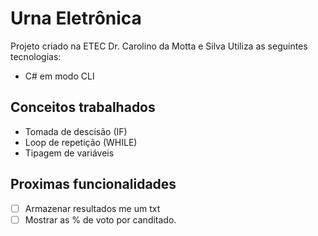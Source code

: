 # Urna Eletrônica

Projeto criado na ETEC Dr. Carolino da Motta e Silva
Utiliza as seguintes tecnologias:

- C# em modo CLI

## Conceitos trabalhados
- Tomada de descisão (IF)
- Loop de repetição (WHILE)
- Tipagem de variáveis

## Proximas funcionalidades
- [ ] Armazenar resultados me um txt
- [ ] Mostrar as % de voto por canditado.

